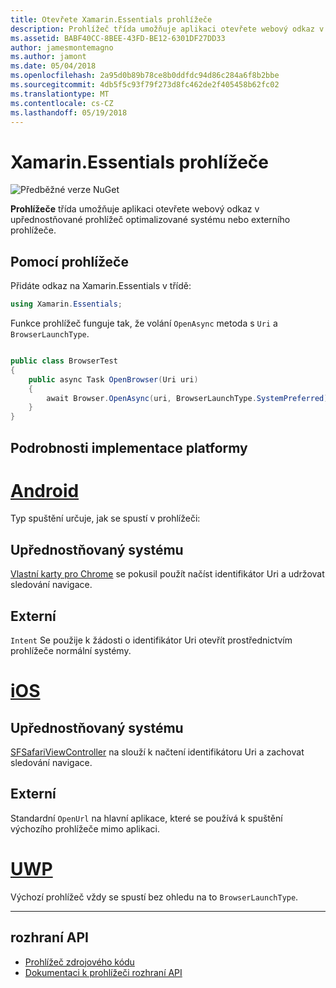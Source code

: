 ```yaml
---
title: Otevřete Xamarin.Essentials prohlížeče
description: Prohlížeč třída umožňuje aplikaci otevřete webový odkaz v upřednostňované prohlížeč optimalizované systému nebo externího prohlížeče.
ms.assetid: BABF40CC-8BEE-43FD-BE12-6301DF27DD33
author: jamesmontemagno
ms.author: jamont
ms.date: 05/04/2018
ms.openlocfilehash: 2a95d0b89b78ce8b0ddfdc94d86c284a6f8b2bbe
ms.sourcegitcommit: 4db5f5c93f79f273d8fc462de2f405458b62fc02
ms.translationtype: MT
ms.contentlocale: cs-CZ
ms.lasthandoff: 05/19/2018
---
```

# <a name="xamarinessentials-browser"></a>Xamarin.Essentials prohlížeče

![Předběžné verze NuGet](~/media/shared/pre-release.png)

**Prohlížeče** třída umožňuje aplikaci otevřete webový odkaz v upřednostňované prohlížeč optimalizované systému nebo externího prohlížeče.

## <a name="using-browser"></a>Pomocí prohlížeče

Přidáte odkaz na Xamarin.Essentials v třídě:

```csharp
using Xamarin.Essentials;
```

Funkce prohlížeč funguje tak, že volání `OpenAsync` metoda s `Uri` a `BrowserLaunchType`.

```csharp

public class BrowserTest
{
    public async Task OpenBrowser(Uri uri)
    {
        await Browser.OpenAsync(uri, BrowserLaunchType.SystemPreferred);
    }
}
```

## <a name="platform-implementation-specifics"></a>Podrobnosti implementace platformy

# <a name="androidtabandroid"></a>[Android](#tab/android)

Typ spuštění určuje, jak se spustí v prohlížeči:

## <a name="system-preferred"></a>Upřednostňovaný systému

[Vlastní karty pro Chrome](https://developer.chrome.com/multidevice/android/customtabs) se pokusil použít načíst identifikátor Uri a udržovat sledování navigace.

## <a name="external"></a>Externí

`Intent` Se použije k žádosti o identifikátor Uri otevřít prostřednictvím prohlížeče normální systémy.

# <a name="iostabios"></a>[iOS](#tab/ios)

## <a name="system-preferred"></a>Upřednostňovaný systému

[SFSafariViewController](https://developer.xamarin.com/api/type/SafariServices.SFSafariViewController/) na slouží k načtení identifikátoru Uri a zachovat sledování navigace.

## <a name="external"></a>Externí

Standardní `OpenUrl` na hlavní aplikace, které se používá k spuštění výchozího prohlížeče mimo aplikaci.

# <a name="uwptabuwp"></a>[UWP](#tab/uwp)

Výchozí prohlížeč vždy se spustí bez ohledu na to `BrowserLaunchType`.

--------------

## <a name="api"></a>rozhraní API

- [Prohlížeč zdrojového kódu](https://github.com/xamarin/Essentials/tree/master/Xamarin.Essentials/Browser)
- [Dokumentaci k prohlížeči rozhraní API](xref:Xamarin.Essentials.Browser)
